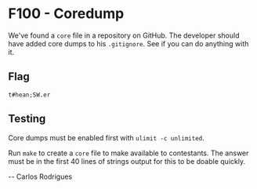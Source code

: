 F100 - Coredump
===============

We've found a `core` file in a repository on GitHub. The developer should have
added core dumps to his `.gitignore`. See if you can do anything with it.

Flag
----

`t#hean;SW.er`


Testing
-------

Core dumps must be enabled first with `ulimit -c unlimited`.

Run `make` to create a `core` file to make available to contestants. The answer
must be in the first 40 lines of strings output for this to be doable quickly.


-- Carlos Rodrigues
